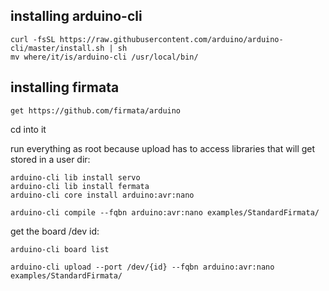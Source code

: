 ## installing arduino-cli
```
curl -fsSL https://raw.githubusercontent.com/arduino/arduino-cli/master/install.sh | sh
mv where/it/is/arduino-cli /usr/local/bin/
```

## installing firmata
```
get https://github.com/firmata/arduino
```
cd into it

run everything as root because upload has to access libraries that will get stored in a user dir:
```
arduino-cli lib install servo
arduino-cli lib install fermata
arduino-cli core install arduino:avr:nano

arduino-cli compile --fqbn arduino:avr:nano examples/StandardFirmata/
```
get the board /dev id:
```
arduino-cli board list
```

```
arduino-cli upload --port /dev/{id} --fqbn arduino:avr:nano examples/StandardFirmata/
```
